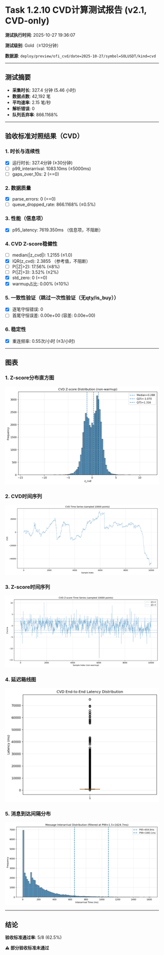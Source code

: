 # Task 1.2.10 CVD计算测试报告 (v2.1, CVD-only)

**测试执行时间**: 2025-10-27 19:36:07

**测试级别**: Gold（≥120分钟）

**数据源**: `deploy/preview/ofi_cvd/date=2025-10-27/symbol=SOLUSDT/kind=cvd`

---

## 测试摘要

- **采集时长**: 327.4 分钟 (5.46 小时)
- **数据点数**: 42,192 笔
- **平均速率**: 2.15 笔/秒
- **解析错误**: 0
- **队列丢弃率**: 866.1168%

---

## 验收标准对照结果（CVD）

### 1. 时长与连续性
- [x] 运行时长: 327.4分钟 (≥30分钟)
- [ ] p99_interarrival: 1083.10ms (≤5000ms)
- [ ] gaps_over_10s: 2 (==0)

### 2. 数据质量
- [x] parse_errors: 0 (==0)
- [ ] queue_dropped_rate: 866.1168% (≤0.5%)

### 3. 性能（信息项）
- [x] p95_latency: 7619.350ms （信息项，不阻断）

### 4. CVD Z-score稳健性
- [ ] median(|z_cvd|): 1.2155 (≤1.0)
- [x] IQR(z_cvd): 2.3855 （参考值，不阻断）
- [ ] P(|Z|>2): 17.56% (≤8%)
- [ ] P(|Z|>3): 3.52% (≤2%)
- [x] std_zero: 0 (==0)
- [x] warmup占比: 0.00% (≤10%)

### 5. 一致性验证（跳过一次性验证（无qty/is_buy））
- [x] 逐笔守恒错误: 0
- [ ] 首尾守恒误差: 0.00e+00 (容差: 0.00e+00)

### 6. 稳定性
- [x] 重连频率: 0.55次/小时 (≤3/小时)

---

## 图表

### 1. Z-score分布直方图
![Z-score直方图](../../figs_multi/SOLUSDT/cvd_hist_z.png)

### 2. CVD时间序列
![CVD时间序列](../../figs_multi/SOLUSDT/cvd_timeseries.png)

### 3. Z-score时间序列
![Z-score时间序列](../../figs_multi/SOLUSDT/cvd_z_timeseries.png)

### 4. 延迟箱线图
![延迟箱线图](../../figs_multi/SOLUSDT/cvd_latency_box.png)

### 5. 消息到达间隔分布
![Interarrival分布](../../figs_multi/SOLUSDT/cvd_interarrival_hist.png)

---

## 结论

**验收标准通过率**: 5/8 (62.5%)

**⚠️ 部分验收标准未通过**
